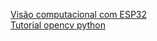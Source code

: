 <a href="https://www.iotsharing.com/2021/08/demo-52-computer-vision-with-esp32.html">Visão computacional com ESP32</a>
<br>
<a href="https://www.geeksforgeeks.org/opencv-python-tutorial/#getting">Tutorial opencv python</a>

